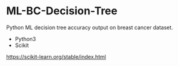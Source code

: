 # ML-BC-Decision-Tree
Python ML decision tree accuracy output on breast cancer dataset.

- Python3
- Scikit

https://scikit-learn.org/stable/index.html
